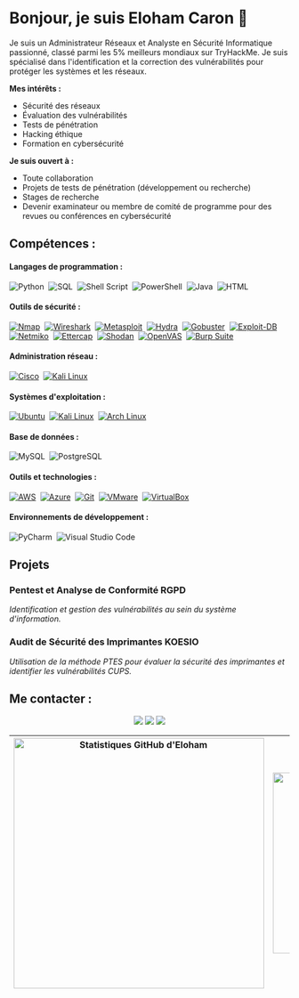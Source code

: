 # Bonjour, je suis Eloham Caron 👋

Je suis un Administrateur Réseaux et Analyste en Sécurité Informatique passionné, classé parmi les 5% meilleurs mondiaux sur TryHackMe. Je suis spécialisé dans l'identification et la correction des vulnérabilités pour protéger les systèmes et les réseaux.

**Mes intérêts :**
- Sécurité des réseaux
- Évaluation des vulnérabilités
- Tests de pénétration
- Hacking éthique
- Formation en cybersécurité

**Je suis ouvert à :**
- Toute collaboration
- Projets de tests de pénétration (développement ou recherche)
- Stages de recherche
- Devenir examinateur ou membre de comité de programme pour des revues ou conférences en cybersécurité

## Compétences :

#### Langages de programmation :
![Python](https://img.shields.io/badge/Python-3776AB?style=for-the-badge&logo=python&logoColor=white)&nbsp;
![SQL](https://img.shields.io/badge/SQL-316192?style=for-the-badge&logo=postgresql&logoColor=white)&nbsp;
![Shell Script](https://img.shields.io/badge/Shell_Script-121011?style=for-the-badge&logo=gnu-bash&logoColor=white)&nbsp;
![PowerShell](https://img.shields.io/badge/PowerShell-5391FE?style=for-the-badge&logo=powershell&logoColor=white)&nbsp;
![Java](https://img.shields.io/badge/Java-ED8B00?style=for-the-badge&logo=java&logoColor=white)&nbsp;
![HTML](https://img.shields.io/badge/HTML-E34F26?style=for-the-badge&logo=html5&logoColor=white)

#### Outils de sécurité :
[![Nmap](https://img.shields.io/badge/Nmap-0A0A0A?style=for-the-badge&logo=nmap&logoColor=white)](https://nmap.org)&nbsp;
[![Wireshark](https://img.shields.io/badge/Wireshark-1679A7?style=for-the-badge&logo=wireshark&logoColor=white)](https://www.wireshark.org)&nbsp;
[![Metasploit](https://img.shields.io/badge/Metasploit-049C9C?style=for-the-badge&logo=metasploit&logoColor=white)](https://www.metasploit.com)&nbsp;
[![Hydra](https://img.shields.io/badge/Hydra-4A4A4A?style=for-the-badge&logo=gnu-bash&logoColor=white)](https://github.com/vanhauser-thc/thc-hydra)&nbsp;
[![Gobuster](https://img.shields.io/badge/Gobuster-000000?style=for-the-badge&logo=gnu-bash&logoColor=white)](https://github.com/OJ/gobuster)&nbsp;
[![Exploit-DB](https://img.shields.io/badge/Exploit_DB-000000?style=for-the-badge&logo=exploit-db&logoColor=white)](https://www.exploit-db.com)&nbsp;
[![Netmiko](https://img.shields.io/badge/Netmiko-000000?style=for-the-badge&logo=netmiko&logoColor=white)](https://github.com/ktbyers/netmiko)&nbsp;
[![Ettercap](https://img.shields.io/badge/Ettercap-000000?style=for-the-badge&logo=ettercap&logoColor=white)](https://www.ettercap-project.org)&nbsp;
[![Shodan](https://img.shields.io/badge/Shodan-000000?style=for-the-badge&logo=shodan&logoColor=white)](https://www.shodan.io)&nbsp;
[![OpenVAS](https://img.shields.io/badge/OpenVAS-008000?style=for-the-badge&logo=openvas&logoColor=white)](https://www.openvas.org)&nbsp;
[![Burp Suite](https://img.shields.io/badge/Burp_Suite-FF6600?style=for-the-badge&logo=burp-suite&logoColor=white)](https://portswigger.net/burp)

#### Administration réseau :
[![Cisco](https://img.shields.io/badge/Cisco-1BA0D7?style=for-the-badge&logo=cisco&logoColor=white)](https://www.cisco.com)&nbsp;
[![Kali Linux](https://img.shields.io/badge/Kali_Linux-557C94?style=for-the-badge&logo=linux&logoColor=white)](https://www.kali.org)

#### Systèmes d'exploitation :
[![Ubuntu](https://img.shields.io/badge/Ubuntu-E95420?style=for-the-badge&logo=ubuntu&logoColor=white)](https://ubuntu.com)&nbsp;
[![Kali Linux](https://img.shields.io/badge/Kali_Linux-557C94?style=for-the-badge&logo=linux&logoColor=white)](https://www.kali.org)&nbsp;
[![Arch Linux](https://img.shields.io/badge/Arch_Linux-1793D1?style=for-the-badge&logo=arch-linux&logoColor=white)](https://archlinux.org)

#### Base de données :
![MySQL](https://img.shields.io/badge/MySQL-4479A1?style=for-the-badge&logo=mysql&logoColor=white)&nbsp;
![PostgreSQL](https://img.shields.io/badge/PostgreSQL-336791?style=for-the-badge&logo=postgresql&logoColor=white)

#### Outils et technologies :
[![AWS](https://img.shields.io/badge/AWS-232F3E?style=for-the-badge&logo=amazon-aws&logoColor=white)](https://aws.amazon.com)&nbsp;
[![Azure](https://img.shields.io/badge/Azure-0078D4?style=for-the-badge&logo=microsoft-azure&logoColor=white)](https://azure.microsoft.com)&nbsp;
[![Git](https://img.shields.io/badge/Git-F05032?style=for-the-badge&logo=git&logoColor=white)](https://git-scm.com)&nbsp;
[![VMware](https://img.shields.io/badge/VMware-607078?style=for-the-badge&logo=vmware&logoColor=white)](https://www.vmware.com)&nbsp;
[![VirtualBox](https://img.shields.io/badge/VirtualBox-183A61?style=for-the-badge&logo=virtualbox&logoColor=white)](https://www.virtualbox.org)

#### Environnements de développement :
![PyCharm](https://img.shields.io/badge/PyCharm-000000?style=for-the-badge&logo=pycharm&logoColor=white)&nbsp;
![Visual Studio Code](https://img.shields.io/badge/Visual_Studio_Code-007ACC?style=for-the-badge&logo=visual-studio-code&logoColor=white)


## Projets

### Pentest et Analyse de Conformité RGPD
*Identification et gestion des vulnérabilités au sein du système d'information.*

### Audit de Sécurité des Imprimantes KOESIO
*Utilisation de la méthode PTES pour évaluer la sécurité des imprimantes et identifier les vulnérabilités CUPS.*

## Me contacter :

<p align="center">
  <a href="https://www.linkedin.com/in/eloham-caron/"><img src="https://img.shields.io/badge/LinkedIn-%230077B5.svg?style=for-the-badge&logo=linkedin&logoColor=white" /></a>
  <a href="mailto:eloham.caron@example.com"><img src="https://img.shields.io/badge/Email-D14836?style=for-the-badge&logo=gmail&logoColor=white" /></a>
  <a href="https://github.com/caroneloham"><img src="https://img.shields.io/badge/GitHub-%2312100E.svg?style=for-the-badge&logo=github&logoColor=white" /></a>
</p>

| <a href="https://github-readme-stats.vercel.app/api?username=caroneloham&show_icons=true&include_all_commits=true&theme=radical&hide_border=true"><img align="center" src="https://github-readme-stats.vercel.app/api?username=caroneloham&show_icons=true&include_all_commits=true&theme=radical&hide_border=true" alt="Statistiques GitHub d'Eloham" width="450"/></a> | <a href="https://github-readme-stats.vercel.app/api/top-langs/?username=caroneloham&layout=compact&theme=radical&hide_border=true"><img align="center" src="https://github-readme-stats.vercel.app/api/top-langs/?username=caroneloham&layout=compact&theme=radical&hide_border=true" alt="Langages les plus utilisés" width="325"/></a> |
| ------------- | ------------- |

